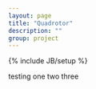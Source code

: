 ```yaml
---
layout: page
title: "Quadrotor"
description: ""
group: project
---
```

{% include JB/setup %}

testing one two three
